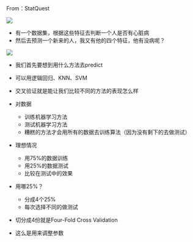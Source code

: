 From：StatQuest

![](https://imgkr.cn-bj.ufileos.com/adb5f818-cf3c-4c30-9d55-b38e3169938d.png)

- 有一个数据集，根据这些特征去判断一个人是否有心脏病
- 然后去预测一个新来的人，我又有他的四个特征，他有没病呢？



![](https://imgkr.cn-bj.ufileos.com/396874c4-487c-468a-8bdf-ea7a8b29587c.png)

- 我们首先要想到用什么方法去predict
- 可以用逻辑回归、KNN、SVM
- 交叉验证就是能让我们比较不同的方法的表现怎么样



- 对数据
  - 训练机器学习方法
  - 测试机器学习方法
  - 糟糕的方法才会用所有的数据去训练算法（因为没有剩下的去做测试）
- 理想情况
  - 用75%的数据训练
  - 用25%的数据测试
  - 比较在测试中的效果
- 用哪25%？
  - 分成4个25%
  - 每次选择不同的做测试
- 切分成4份就是Four-Fold Cross Validation
- 这么是用来调整参数